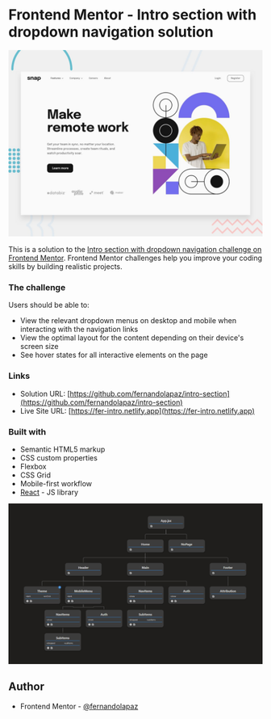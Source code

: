 # Frontend Mentor - Intro section with dropdown navigation solution

![](design/desktop-preview.jpg)

This is a solution to the [Intro section with dropdown navigation challenge on Frontend Mentor](https://www.frontendmentor.io/challenges/intro-section-with-dropdown-navigation-ryaPetHE5). Frontend Mentor challenges help you improve your coding skills by building realistic projects.

### The challenge

Users should be able to:

- View the relevant dropdown menus on desktop and mobile when interacting with the navigation links
- View the optimal layout for the content depending on their device's screen size
- See hover states for all interactive elements on the page

### Links

- Solution URL: [https://github.com/fernandolapaz/intro-section](https://github.com/fernandolapaz/intro-section)
- Live Site URL: [https://fer-intro.netlify.app](https://fer-intro.netlify.app)

### Built with

- Semantic HTML5 markup
- CSS custom properties
- Flexbox
- CSS Grid
- Mobile-first workflow
- [React](https://reactjs.org/) - JS library

![](design/react-tree.png)

## Author

- Frontend Mentor - [@fernandolapaz](https://www.frontendmentor.io/profile/fernandolapaz)

